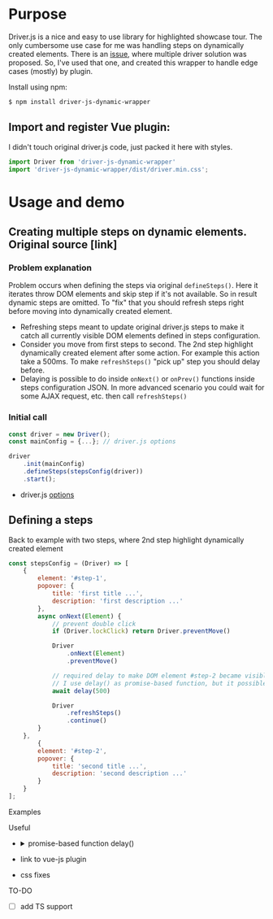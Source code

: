# Purpose
Driver.js is a nice and easy to use library for highlighted showcase tour. The only cumbersome use case for me was handling steps on dynamically created elements. There is an [issue](https://github.com/kamranahmedse/driver.js/issues/162), where multiple driver solution was proposed. So, I've used that one, and created this wrapper to handle edge cases (mostly) by plugin.  

Install using npm:

```bash
$ npm install driver-js-dynamic-wrapper
```

## Import and register Vue plugin:

I didn't touch original driver.js code, just packed it here with styles.

```js
import Driver from 'driver-js-dynamic-wrapper'
import 'driver-js-dynamic-wrapper/dist/driver.min.css';
```

# Usage and demo

## Creating multiple steps on dynamic elements. Original source [link]

### Problem explanation

Problem occurs when defining the steps via original `defineSteps()`. Here it iterates throw DOM elements and skip step if it's not available. So in result dynamic steps are omitted. To "fix" that you should refresh steps right before moving into dynamically created element.

- Refreshing steps meant to update original driver.js steps to make it catch all currently visible DOM elements defined in steps configuration.
- Consider you move from first steps to second. The 2nd step highlight  dynamically created element after some action. For example this action take a 500ms. To make `refreshSteps()` "pick up" step you should delay before.
- Delaying is possible to do inside `onNext()` or  `onPrev()` functions inside steps configuration JSON. In more advanced scenario you could wait for some AJAX request, etc. then call `refreshSteps()`

### Initial call
```js
const driver = new Driver();
const mainConfig = {...}; // driver.js options 

driver
    .init(mainConfig)
    .defineSteps(stepsConfig(driver))     
    .start();
```
* driver.js [options](https://github.com/kamranahmedse/driver.js#driver-definition)


## Defining a steps

Back to example with two steps, where 2nd step highlight dynamically created element
```js
const stepsConfig = (Driver) => [
    {
        element: '#step-1',
        popover: {
            title: 'first title ...',
            description: 'first description ...'
        },
        async onNext(Element) {
            // prevent double click
            if (Driver.lockClick) return Driver.preventMove()

            Driver
                .onNext(Element)
                .preventMove()

            // required delay to make DOM element #step-2 became visible
            // I use delay() as promise-based function, but it possible to wrap code bellow with setTimeout()
            await delay(500)

            Driver
                .refreshSteps()
                .continue()
        }
    },
        {
        element: '#step-2',
        popover: {
            title: 'second title ...',
            description: 'second description ...'
        }
    }
];  
```

Examples


Useful


- <details>
    <summary>promise-based function delay()</summary>

    ```js
    function delay(ms) {
        return new Promise(resolve => setTimeout(resolve, ms));
    }   
    ```
    </details>
- link to vue-js plugin
- css fixes


TO-DO

- [ ] add TS support